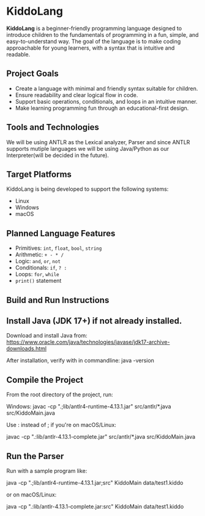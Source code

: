 # KiddoLang

**KiddoLang** is a beginner-friendly programming language designed to introduce children to the fundamentals of programming in a fun, simple, and easy-to-understand way. The goal of the language is to make coding approachable for young learners, with a syntax that is intuitive and readable.


## Project Goals
- Create a language with minimal and friendly syntax suitable for children.
- Ensure readability and clear logical flow in code.
- Support basic operations, conditionals, and loops in an intuitive manner.
- Make learning programming fun through an educational-first design.


## Tools and Technologies

We will be using ANTLR as the Lexical analyzer, Parser and since ANTLR supports mutiple languages we will be using Java/Python as our Interpreter(will be decided in the future).

## Target Platforms

KiddoLang is being developed to support the following systems:
- Linux
- Windows
- macOS

## Planned Language Features
- Primitives: `int`, `float`, `bool`, `string`
- Arithmetic: `+ - * /`
- Logic: `and`, `or`, `not`
- Conditionals: `if`, `? :`
- Loops: `for`, `while`
- `print()` statement

## Build and Run Instructions

## Install Java (JDK 17+) if not already installed.

Download and install Java from:  
https://www.oracle.com/java/technologies/javase/jdk17-archive-downloads.html

After installation, verify with in commandline:
java -version

## Compile the Project
From the root directory of the project, run:

Windows:
javac -cp ".;lib/antlr4-runtime-4.13.1.jar" src/antlr/*.java src/KiddoMain.java

Use : instead of ; if you're on macOS/Linux:

javac -cp ".:lib/antlr-4.13.1-complete.jar" src/antlr/*.java src/KiddoMain.java


## Run the Parser
Run with a sample program like:

java -cp ".;lib/antlr4-runtime-4.13.1.jar;src" KiddoMain data/test1.kiddo

or on macOS/Linux:

java -cp ".:lib/antlr-4.13.1-complete.jar:src" KiddoMain data/test1.kiddo

